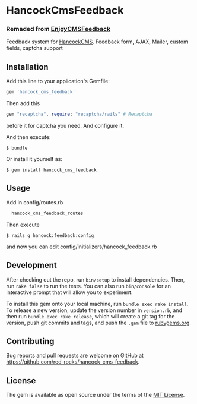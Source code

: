 # HancockCmsFeedback

### Remaded from [EnjoyCMSFeedback](https://github.com/enjoycreative/enjoy_cms_feedback)

Feedback system for [HancockCMS](https://github.com/red-rocks/hancock_cms).
Feedback form, AJAX, Mailer, custom fields, captcha support

## Installation

Add this line to your application's Gemfile:

```ruby
gem 'hancock_cms_feedback'
```

Then add this
```ruby
gem "recaptcha", require: "recaptcha/rails" # Recaptcha
```
before it for captcha you need. And configure it.

And then execute:

    $ bundle

Or install it yourself as:

    $ gem install hancock_cms_feedback

## Usage

Add in config/routes.rb

```ruby
  hancock_cms_feedback_routes
```
Then execute

    $ rails g hancock:feedback:config

and now you can edit config/initializers/hancock_feedback.rb

## Development

After checking out the repo, run `bin/setup` to install dependencies. Then, run `rake false` to run the tests. You can also run `bin/console` for an interactive prompt that will allow you to experiment.

To install this gem onto your local machine, run `bundle exec rake install`. To release a new version, update the version number in `version.rb`, and then run `bundle exec rake release`, which will create a git tag for the version, push git commits and tags, and push the `.gem` file to [rubygems.org](https://rubygems.org).

## Contributing

Bug reports and pull requests are welcome on GitHub at https://github.com/red-rocks/hancock_cms_feedback.


## License

The gem is available as open source under the terms of the [MIT License](http://opensource.org/licenses/MIT).
